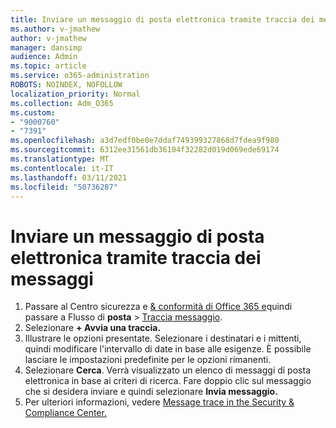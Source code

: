 ```yaml
---
title: Inviare un messaggio di posta elettronica tramite traccia dei messaggi
ms.author: v-jmathew
author: v-jmathew
manager: dansimp
audience: Admin
ms.topic: article
ms.service: o365-administration
ROBOTS: NOINDEX, NOFOLLOW
localization_priority: Normal
ms.collection: Adm_O365
ms.custom:
- "9000760"
- "7391"
ms.openlocfilehash: a3d7edf0be0e7ddaf749399327868d7fdea9f980
ms.sourcegitcommit: 6312ee31561db36104f32282d019d069ede69174
ms.translationtype: MT
ms.contentlocale: it-IT
ms.lasthandoff: 03/11/2021
ms.locfileid: "50736287"
---
```

# <a name="submit-an-email-message-using-message-trace"></a>Inviare un messaggio di posta elettronica tramite traccia dei messaggi

1. Passare al Centro sicurezza e [& conformità di Office 365 e](https://go.microsoft.com/fwlink/p/?linkid=2077143)quindi passare a Flusso di **posta**  >  [Traccia messaggio](https://go.microsoft.com/fwlink/?linkid=2101048).
2. Selezionare **+ Avvia una traccia.**
3. Illustrare le opzioni presentate. Selezionare i destinatari e i mittenti, quindi modificare l'intervallo di date in base alle esigenze. È possibile lasciare le impostazioni predefinite per le opzioni rimanenti.
4. Selezionare **Cerca**. Verrà visualizzato un elenco di messaggi di posta elettronica in base ai criteri di ricerca. Fare doppio clic sul messaggio che si desidera inviare e quindi selezionare **Invia messaggio.**
5. Per ulteriori informazioni, vedere [Message trace in the Security & Compliance Center.](https://go.microsoft.com/fwlink/?linkid=2101557)
